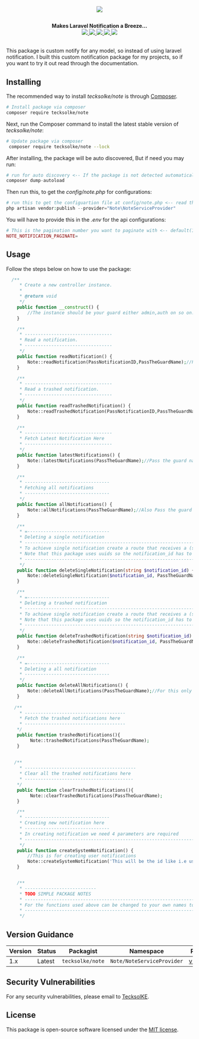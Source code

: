 # <p align="center"><a href="#" target="_blank"><img src="https://tecksol.co.ke/image/logo.png"></a></p>

<p align="center">
  <b>Makes Laravel Notification a Breeze...</b><br>
  <a href="https://github.com/dev-tecksolke/note/issues">
  <img src="https://img.shields.io/github/issues/dev-tecksolke/note">
  </a>
  <a href="https://github.com/dev-tecksolke/note/network/members">
  <img src="https://img.shields.io/github/forks/dev-tecksolke/note">
  </a>
  <a href="https://github.com/dev-tecksolke/note/stargazers">
  <img src="https://img.shields.io/github/stars/dev-tecksolke/note">
  </a>
    <a href="https://packagist.org/packages/tecksolke/note">
    <img src="https://poser.pugx.org/tecksolke/note/v/stable">
    </a>
    <a href="https://packagist.org/packages/tecksolke/note">
    <img src="https://poser.pugx.org/tecksolke/note/downloads">
    </a>
  <br><br>
</p>

This package is custom notify for any model, so instead of using laravel notification. I built this custom notification package for my projects, so if you want to try it out read through the documentation.

## Installing

The recommended way to install *tecksolke/note* is through
[Composer](http://getcomposer.org).

```bash
# Install package via composer
composer require tecksolke/note
```

Next, run the Composer command to install the latest stable version of *tecksolke/note*:

```bash
# Update package via composer
 composer require tecksolke/note --lock
```

After installing, the package will be auto discovered, But if need you may run:

```php
# run for auto discovery <-- If the package is not detected automatically -->
composer dump-autoload
```

Then run this, to get the *config/note.php* for configurations:

```php
# run this to get the configuartion file at config/note.php <-- read through it -->
php artisan vendor:publish --provider="Note\NoteServiceProvider"
```

You will have to provide this in the *.env* for the api configurations:

```php
# This is the pagination number you want to paginate with <-- default(10) -->
NOTE_NOTIFICATION_PAGINATE=
```
## Usage
Follow the steps below on how to use the package:

```php
  /**
     * Create a new controller instance.
     *
     * @return void
     */
    public function __construct() {
        //The instance should be your guard either admin,auth on so on.
    }

    /**
     * ---------------------------------
     * Read a notification.
     * ---------------------------------
     */
    public function readNotification() {
        Note::readNotification(PassNotificationID,PassTheGuardName);//Pass the guard name and id.
    }

    /**
     * ---------------------------------
     * Read a trashed notification.
     * ---------------------------------
     */
    public function readTrashedNotification() {
        Note::readTrashedNotification(PassNotificationID,PassTheGuardName);//Pass the guard name and id.
    }

    /**
     * ---------------------------------
     * Fetch Latest Notification Here
     * ---------------------------------
     */
    public function latestNotifications() {
        Note::latestNotifications(PassTheGuardName);//Pass the guard name.
    }

    /**
     * --------------------------------
     * Fetching all notifications
     * --------------------------------
     */
    public function allNotifications() {
        Note::allNotifications(PassTheGuardName);//Also Pass the guard name.
    }

    /**
     * =-------------------------------
     * Deleting a single notification
     * ------------------------------------------------------------------------------
     * To achieve single notification create a route that receives a (string) notification_id
     * Note that this package uses uuids so the notification_id has to be a string
     * ----------------------------------------------------------------------------------------
     */
    public function deleteSingleNotification(string $notification_id) {
        Note::deleteSingleNotification($notification_id, PassTheGuardName);//Pass id and guardName.
    }

    /**
     * =-------------------------------
     * Deleting a trashed notification
     * ------------------------------------------------------------------------------
     * To achieve single notification create a route that receives a (string) notification_id
     * Note that this package uses uuids so the notification_id has to be a string
     * ----------------------------------------------------------------------------------------
     */
    public function deleteTrashedNotification(string $notification_id) {
        Note::deleteTrashedNotification($notification_id, PassTheGuardName);//Pass id and guardName.
    }

    /**
     * =-------------------------------
     * Deleting a all notification
     * --------------------------------
     */
    public function deleteAllNotifications() {
        Note::deleteAllNotifications(PassTheGuardName);//For this only guard name is needed
    }
    
   /**
     * --------------------------------------
     * Fetch the trashed notifications here
     * --------------------------------------
    */
    public function trashedNotifications(){
         Note::trashedNotifications(PassTheGuardName);
    }
    
    
   /**
     * ------------------------------------------
     * Clear all the trashed notifications here
     * -----------------------------------------
    */
    public function clearTrashedNotifications(){
         Note::clearTrashedNotifications(PassTheGuardName);
    }

    /**
     * --------------------------------
     * Creating new notification here
     * --------------------------------
     * In creating notification we need 4 parameters are required
     * -------------------------------------------------------------------------------------------------------
     */
    public function createSystemNotification() {
        //This is for creating user notifications
        Note::createSystemNotification('This will be the id like i.e user id','This will be the Model class i.e App\User','My Notification Subject', 'My Notification Message');
    }


    /**
     * ---------------------------
     * TODO SIMPLE PACKAGE NOTES
     * -----------------------------------------------------------------------------------------
     * For the functions used above can be changed to your own names to call the package names
     * -----------------------------------------------------------------------------------------
     */


```

## Version Guidance

| Version | Status     | Packagist           | Namespace    | Repo                |
|---------|------------|---------------------|--------------|---------------------|
| 1.x     | Latest     | `tecksolke/note` | `Note/NoteServiceProvider` | [v1.0.0](https://github.com/dev-tecksolke/note/tree/1.0)|

[tecksolke/note-1-repo]: https://github.com/dev-tecksolke/note.git

## Security Vulnerabilities
 For any security vulnerabilities, please email to [TecksolKE](mailto:client@tecksol.co.ke).

## License
 This package is open-source software licensed under the [MIT license](https://opensource.org/licenses/MIT).
